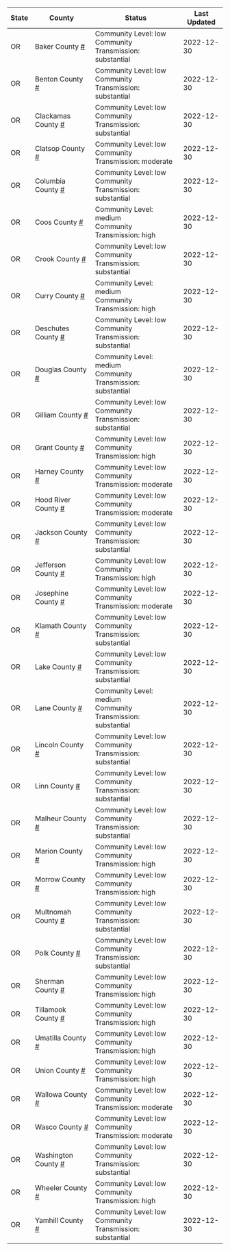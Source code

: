State | County | Status | Last Updated
--- | --- | --- | --- 
OR | Baker County <a href="#baker_county">#</a> | <a name="baker_county"></a>Community Level: low<br/>Community Transmission: substantial | 2022-12-30
OR | Benton County <a href="#benton_county">#</a> | <a name="benton_county"></a>Community Level: low<br/>Community Transmission: substantial | 2022-12-30
OR | Clackamas County <a href="#clackamas_county">#</a> | <a name="clackamas_county"></a>Community Level: low<br/>Community Transmission: substantial | 2022-12-30
OR | Clatsop County <a href="#clatsop_county">#</a> | <a name="clatsop_county"></a>Community Level: low<br/>Community Transmission: moderate | 2022-12-30
OR | Columbia County <a href="#columbia_county">#</a> | <a name="columbia_county"></a>Community Level: low<br/>Community Transmission: substantial | 2022-12-30
OR | Coos County <a href="#coos_county">#</a> | <a name="coos_county"></a>Community Level: medium<br/>Community Transmission: high | 2022-12-30
OR | Crook County <a href="#crook_county">#</a> | <a name="crook_county"></a>Community Level: low<br/>Community Transmission: substantial | 2022-12-30
OR | Curry County <a href="#curry_county">#</a> | <a name="curry_county"></a>Community Level: medium<br/>Community Transmission: high | 2022-12-30
OR | Deschutes County <a href="#deschutes_county">#</a> | <a name="deschutes_county"></a>Community Level: low<br/>Community Transmission: substantial | 2022-12-30
OR | Douglas County <a href="#douglas_county">#</a> | <a name="douglas_county"></a>Community Level: medium<br/>Community Transmission: substantial | 2022-12-30
OR | Gilliam County <a href="#gilliam_county">#</a> | <a name="gilliam_county"></a>Community Level: low<br/>Community Transmission: substantial | 2022-12-30
OR | Grant County <a href="#grant_county">#</a> | <a name="grant_county"></a>Community Level: low<br/>Community Transmission: high | 2022-12-30
OR | Harney County <a href="#harney_county">#</a> | <a name="harney_county"></a>Community Level: low<br/>Community Transmission: moderate | 2022-12-30
OR | Hood River County <a href="#hood_river_county">#</a> | <a name="hood_river_county"></a>Community Level: low<br/>Community Transmission: moderate | 2022-12-30
OR | Jackson County <a href="#jackson_county">#</a> | <a name="jackson_county"></a>Community Level: low<br/>Community Transmission: substantial | 2022-12-30
OR | Jefferson County <a href="#jefferson_county">#</a> | <a name="jefferson_county"></a>Community Level: low<br/>Community Transmission: high | 2022-12-30
OR | Josephine County <a href="#josephine_county">#</a> | <a name="josephine_county"></a>Community Level: low<br/>Community Transmission: moderate | 2022-12-30
OR | Klamath County <a href="#klamath_county">#</a> | <a name="klamath_county"></a>Community Level: low<br/>Community Transmission: substantial | 2022-12-30
OR | Lake County <a href="#lake_county">#</a> | <a name="lake_county"></a>Community Level: low<br/>Community Transmission: substantial | 2022-12-30
OR | Lane County <a href="#lane_county">#</a> | <a name="lane_county"></a>Community Level: medium<br/>Community Transmission: substantial | 2022-12-30
OR | Lincoln County <a href="#lincoln_county">#</a> | <a name="lincoln_county"></a>Community Level: low<br/>Community Transmission: substantial | 2022-12-30
OR | Linn County <a href="#linn_county">#</a> | <a name="linn_county"></a>Community Level: low<br/>Community Transmission: substantial | 2022-12-30
OR | Malheur County <a href="#malheur_county">#</a> | <a name="malheur_county"></a>Community Level: low<br/>Community Transmission: substantial | 2022-12-30
OR | Marion County <a href="#marion_county">#</a> | <a name="marion_county"></a>Community Level: low<br/>Community Transmission: high | 2022-12-30
OR | Morrow County <a href="#morrow_county">#</a> | <a name="morrow_county"></a>Community Level: low<br/>Community Transmission: high | 2022-12-30
OR | Multnomah County <a href="#multnomah_county">#</a> | <a name="multnomah_county"></a>Community Level: low<br/>Community Transmission: substantial | 2022-12-30
OR | Polk County <a href="#polk_county">#</a> | <a name="polk_county"></a>Community Level: low<br/>Community Transmission: substantial | 2022-12-30
OR | Sherman County <a href="#sherman_county">#</a> | <a name="sherman_county"></a>Community Level: low<br/>Community Transmission: high | 2022-12-30
OR | Tillamook County <a href="#tillamook_county">#</a> | <a name="tillamook_county"></a>Community Level: low<br/>Community Transmission: high | 2022-12-30
OR | Umatilla County <a href="#umatilla_county">#</a> | <a name="umatilla_county"></a>Community Level: low<br/>Community Transmission: high | 2022-12-30
OR | Union County <a href="#union_county">#</a> | <a name="union_county"></a>Community Level: low<br/>Community Transmission: high | 2022-12-30
OR | Wallowa County <a href="#wallowa_county">#</a> | <a name="wallowa_county"></a>Community Level: low<br/>Community Transmission: moderate | 2022-12-30
OR | Wasco County <a href="#wasco_county">#</a> | <a name="wasco_county"></a>Community Level: low<br/>Community Transmission: moderate | 2022-12-30
OR | Washington County <a href="#washington_county">#</a> | <a name="washington_county"></a>Community Level: low<br/>Community Transmission: substantial | 2022-12-30
OR | Wheeler County <a href="#wheeler_county">#</a> | <a name="wheeler_county"></a>Community Level: low<br/>Community Transmission: high | 2022-12-30
OR | Yamhill County <a href="#yamhill_county">#</a> | <a name="yamhill_county"></a>Community Level: low<br/>Community Transmission: substantial | 2022-12-30
